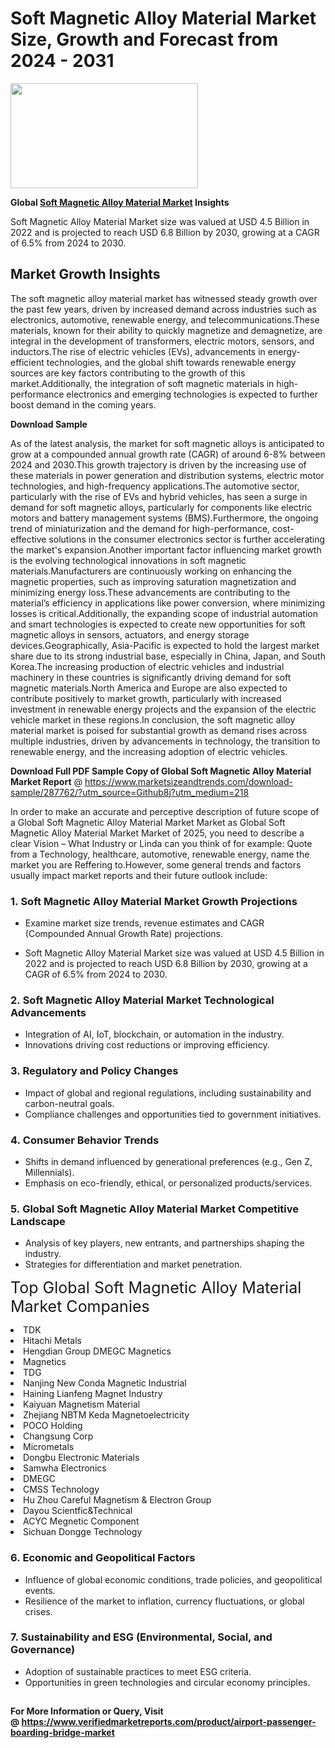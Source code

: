 <H1>Soft Magnetic Alloy Material Market Size, Growth and Forecast from 2024 - 2031</H1><img class="aligncenter size-medium wp-image-584254" src="https://thirdeyenews.in/wp-content/uploads/2024/09/Global-Market-Research-300x168.jpeg" alt="" width="300" height="168" /><p><strong>Global&nbsp;<a href="https://www.marketsizeandtrends.com/download-sample/287762/?utm_source=Github8j?utm_medium=218">Soft Magnetic Alloy Material Market</a> Insights</strong></p><p>Soft Magnetic Alloy Material Market size was valued at USD 4.5 Billion in 2022 and is projected to reach USD 6.8 Billion by 2030, growing at a CAGR of 6.5% from 2024 to 2030.</p><p><h2>Market Growth Insights</h2> <p>The soft magnetic alloy material market has witnessed steady growth over the past few years, driven by increased demand across industries such as electronics, automotive, renewable energy, and telecommunications.These materials, known for their ability to quickly magnetize and demagnetize, are integral in the development of transformers, electric motors, sensors, and inductors.The rise of electric vehicles (EVs), advancements in energy-efficient technologies, and the global shift towards renewable energy sources are key factors contributing to the growth of this market.Additionally, the integration of soft magnetic materials in high-performance electronics and emerging technologies is expected to further boost demand in the coming years.</p> <p><strong>Download Sample</strong></p> <p>As of the latest analysis, the market for soft magnetic alloys is anticipated to grow at a compounded annual growth rate (CAGR) of around 6-8% between 2024 and 2030.This growth trajectory is driven by the increasing use of these materials in power generation and distribution systems, electric motor technologies, and high-frequency applications.The automotive sector, particularly with the rise of EVs and hybrid vehicles, has seen a surge in demand for soft magnetic alloys, particularly for components like electric motors and battery management systems (BMS).Furthermore, the ongoing trend of miniaturization and the demand for high-performance, cost-effective solutions in the consumer electronics sector is further accelerating the market's expansion.Another important factor influencing market growth is the evolving technological innovations in soft magnetic materials.Manufacturers are continuously working on enhancing the magnetic properties, such as improving saturation magnetization and minimizing energy loss.These advancements are contributing to the material’s efficiency in applications like power conversion, where minimizing losses is critical.Additionally, the expanding scope of industrial automation and smart technologies is expected to create new opportunities for soft magnetic alloys in sensors, actuators, and energy storage devices.Geographically, Asia-Pacific is expected to hold the largest market share due to its strong industrial base, especially in China, Japan, and South Korea.The increasing production of electric vehicles and industrial machinery in these countries is significantly driving demand for soft magnetic materials.North America and Europe are also expected to contribute positively to market growth, particularly with increased investment in renewable energy projects and the expansion of the electric vehicle market in these regions.In conclusion, the soft magnetic alloy material market is poised for substantial growth as demand rises across multiple industries, driven by advancements in technology, the transition to renewable energy, and the increasing adoption of electric vehicles.<p><span class=""><strong>Download Full PDF Sample Copy of Global Soft Magnetic Alloy Material Market Report</strong> @ <a href="https://www.marketsizeandtrends.com/download-sample/287762/?utm_source=Github8j?utm_medium=218" target="_blank">https://www.marketsizeandtrends.com/download-sample/287762/?utm_source=Github8j?utm_medium=218</a></span></p><p>In order to make an accurate and perceptive description of future scope of a Global&nbsp;Soft Magnetic Alloy Material Market Market as Global&nbsp;Soft Magnetic Alloy Material Market Market of 2025, you need to describe a clear Vision &ndash; What Industry or Linda can you think of for example: Quote from a Technology, healthcare, automotive, renewable energy, name the market you are Reffering to.However, some general trends and factors usually impact market reports and their future outlook include:</p><h3>1.&nbsp;<strong>Soft Magnetic Alloy Material Market Growth Projections</strong></h3><ul><li>Examine market size trends, revenue estimates and CAGR (Compounded Annual Growth Rate) projections.</li><li><p>Soft Magnetic Alloy Material Market size was valued at USD 4.5 Billion in 2022 and is projected to reach USD 6.8 Billion by 2030, growing at a CAGR of 6.5% from 2024 to 2030.</p></li></ul><h3>2.&nbsp;<strong>Soft Magnetic Alloy Material Market Technological Advancements</strong></h3><ul><li>Integration of AI, IoT, blockchain, or automation in the industry.</li><li>Innovations driving cost reductions or improving efficiency.</li></ul><h3>3.&nbsp;<strong>Regulatory and Policy Changes</strong></h3><ul><li>Impact of global and regional regulations, including sustainability and carbon-neutral goals.</li><li>Compliance challenges and opportunities tied to government initiatives.</li></ul><h3>4.&nbsp;<strong>Consumer Behavior Trends</strong></h3><ul><li>Shifts in demand influenced by generational preferences (e.g., Gen Z, Millennials).</li><li>Emphasis on eco-friendly, ethical, or personalized products/services.</li></ul><h3>5.&nbsp;<strong>Global Soft Magnetic Alloy Material Market Competitive Landscape</strong></h3><ul><li>Analysis of key players, new entrants, and partnerships shaping the industry.</li><li>Strategies for differentiation and market penetration.</li></ul><p data-pm-slice="1 1 []"><span style="color: inherit; font-family: inherit; font-size: 25px;">Top Global Soft Magnetic Alloy Material Market Companies</span></p><div class="" data-test-id=""><p><li>TDK</li><li> Hitachi Metals</li><li> Hengdian Group DMEGC Magnetics</li><li> Magnetics</li><li> TDG</li><li> Nanjing New Conda Magnetic Industrial</li><li> Haining Lianfeng Magnet Industry</li><li> Kaiyuan Magnetism Material</li><li> Zhejiang NBTM Keda Magnetoelectricity</li><li> POCO Holding</li><li> Changsung Corp</li><li> Micrometals</li><li> Dongbu Electronic Materials</li><li> Samwha Electronics</li><li> DMEGC</li><li> CMSS Technology</li><li> Hu Zhou Careful Magnetism & Electron Group</li><li> Dayou Scientfic&Technical</li><li> ACYC Megnetic Component</li><li> Sichuan Dongge Technology</li></p></div><h3>6.&nbsp;<strong>Economic and Geopolitical Factors</strong></h3><ul><li>Influence of global economic conditions, trade policies, and geopolitical events.</li><li>Resilience of the market to inflation, currency fluctuations, or global crises.</li></ul><h3>7.&nbsp;<strong>Sustainability and ESG (Environmental, Social, and Governance)</strong></h3><ul><li>Adoption of sustainable practices to meet ESG criteria.</li><li>Opportunities in green technologies and circular economy principles.</li></ul><h2><strong style="font-size: 14px;">For More Information or Query, Visit @&nbsp;</strong><a style="background-color: #ffffff; font-size: 14px;" href="https://www.marketsizeandtrends.com/report/soft-magnetic-alloy-material-market/" target="_blank">https://www.verifiedmarketreports.com/product/airport-passenger-boarding-bridge-market</a></h2>